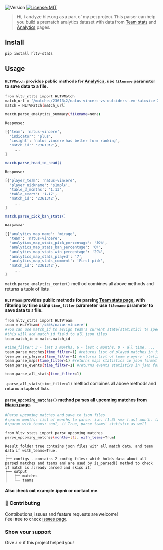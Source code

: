 <p>
  <img alt="Version" src="https://img.shields.io/badge/version-0.1.5-blue.svg?cacheSeconds=2592000" />
  <a href="#" target="_blank">
    <img alt="License: MIT" src="https://img.shields.io/badge/License-MIT-yellow.svg" />
  </a>
</p>

> Hi, I analyze hltv.org as a part of my pet project.
> This parser can help you build a prematch analytics dataset with data from [Team stats]( https://www.hltv.org/stats/teams) and [Analytics](https://www.hltv.org/betting/analytics) pages.



## Install

```sh
pip install hltv-stats
```

## Usage
#### ```HLTVMatch``` provides public methods for [Analytics](https://www.hltv.org/betting/analytics), use ```filename``` parameter to save data to a file.
```sh
from hltv_stats import HLTVMatch
match_url = "/matches/2361342/natus-vincere-vs-outsiders-iem-katowice-2023"
match = HLTVMatch(match_url)
```
```sh
match.parse_analytics_summary(filename=None)
```

```sh
Response:

[{'team': 'natus-vincere',
  'indicator': 'plus',
  'insight': 'natus vincere has better form ranking',
  'match_id': '2361342'},
    ...
]
```
```sh
match.parse_head_to_head()
```

```sh
Response:

[{'player_team': 'natus-vincere',
  'player_nickname': 's1mple',
  'table_3_months': '1.13',
  'table_event': '1.17',
  'match_id': '2361342'},
    ...
]
```
```sh
match.parse_pick_ban_stats()
```

```sh
Response:

[{'analytics_map_name': 'mirage',
  'team': 'natus-vincere',
  'analytics_map_stats_pick_percentage': '39%',
  'analytics_map_stats_ban_percentage': '0%',
  'analytics_map_stats_win_percentage': '29%',
  'analytics_map_stats_played': '7',
  'analytics_map_stats_comment': 'First pick',
  'match_id': '2361342'},
    ...
]
```
```match.parse_analytics_center()``` method combines all above methods and returns a tuple of lists.

#### ```HLTVTeam``` provides public methods for parsing [Team stats page]( https://www.hltv.org/stats/teams), with filtering by time using ```time_filter``` parameter, use ```filename``` parameter to save data to a file.
```sh
from hltv_stats import HLTVTeam
team = HLTVTeam("/4608/natus-vincere")
#You can use match_id to assign team's current state(statistic) to specific match
#this will add match_id field to all json files
team.match_id = match.match_id
```
```sh
#time_filter: 3 - last 3 months, 6 - last 6 months, 0 - all time, ...
team.parse_matches(time_filter=1) #returns list of played matches in json format
team.parse_players(time_filter=1) #returns list of team players' statistics in json format
team.parse_maps(time_filter=1) #returns maps statistics in json format
team.parse_events(time_filter=1) #returns events statistics in json format

team.parse_all_stats(time_filter=1)
```
```.parse_all_stats(time_filter=1)``` method combines all above methods and returns a tuple of lists.

#### ```parse_upcoming_matches()``` method parses all upcoming matches from [Match page](https://www.hltv.org/matches).
```sh
#Parse upcoming matches and save to json files
#:param months: list of months to parse, i.e. [1,3] <=> [last month, last 3 months]
#:param with_teams: bool, if True, parse teams' statistic as well

from hltv_stats import parse_upcoming_matches
parse_upcoming_matches(months=[1], with_teams=True)
```


```
Result folder tree contains json files with all match data, and team data if with_teams=True.
.
├── configs - contains 2 config files: which holds data about all parsed matches and teams and are used by is_parsed() method to check if match is already parsed and skips it.
├── output
│   ├── matches 
│   └── teams
```
#### Also check out example.ipynb or contact me.

### 🤝 Contributing

Contributions, issues and feature requests are welcome!<br />Feel free to check [issues page](https://github.com/a3agalyan/hltv-stats/issues). 

### Show your support

Give a ⭐️ if this project helped you!